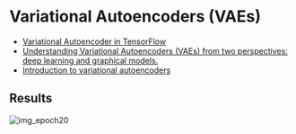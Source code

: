 # Variational Autoencoders (VAEs)
- [Variational Autoencoder in TensorFlow](https://jmetzen.github.io/2015-11-27/vae.html)
- [Understanding Variational Autoencoders (VAEs) from two perspectives: deep learning and graphical models.](https://jaan.io/what-is-variational-autoencoder-vae-tutorial/)
- [Introduction to variational autoencoders](https://home.zhaw.ch/~dueo/bbs/files/vae.pdf)
## Results
![img_epoch20](https://github.com/xiaohu2015/DeepLearning_tutorials/blob/master/examples/VAE/img_epoch20.jpg)
